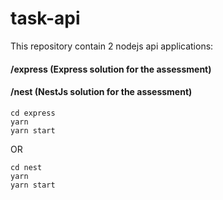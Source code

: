 # task-api

This repository contain 2 nodejs api applications:

#### /express (Express solution for the assessment)
#### /nest (NestJs solution for the assessment)


`cd express`  
`yarn`  
`yarn start`  

OR 

`cd nest`  
`yarn`  
`yarn start`  
